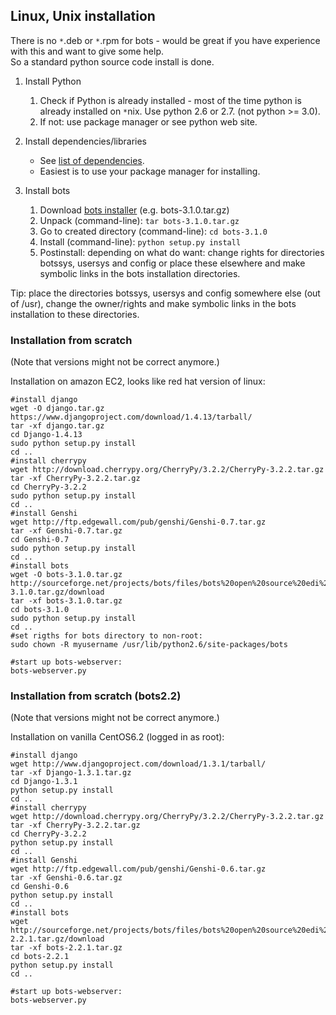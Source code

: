 ## Linux, Unix installation

There is no `*`.deb or `*`.rpm for bots - would be great if you have experience 
with this and want to give some help.  
So a standard python source code install is done.

1.  Install Python
    1.  Check if Python is already installed - most of the time python
        is already installed on `*`nix. Use python 2.6 or 2.7. (not
        python \>= 3.0).
    2.  If not: use package manager or see python web site.

2.  Install dependencies/libraries
    -   See [list of dependencies](StartInstallDependencies.md).
    -   Easiest is to use your package manager for installing.

3.  Install bots
    1.  Download [bots
        installer](http://sourceforge.net/projects/bots/files/bots%20open%20source%20edi%20software/)
        (e.g. bots-3.1.0.tar.gz)
    2.  Unpack (command-line):
        ` tar bots-3.1.0.tar.gz `
    3.  Go to created directory (command-line):
        ` cd bots-3.1.0 `
    4.  Install (command-line):
        ` python setup.py install `
    5.  Postinstall: depending on what do want: change rights for
        directories botssys, usersys and config or place these elsewhere
        and make symbolic links in the bots installation directories.

Tip: place the directories botssys, usersys and config somewhere else
(out of /usr), change the owner/rights and make symbolic links in the
bots installation to these directories.

### Installation from scratch

(Note that versions might not be correct anymore.)

Installation on amazon EC2, looks like red hat version of linux:

    #install django
    wget -O django.tar.gz https://www.djangoproject.com/download/1.4.13/tarball/
    tar -xf django.tar.gz
    cd Django-1.4.13
    sudo python setup.py install
    cd ..      
    #install cherrypy
    wget http://download.cherrypy.org/CherryPy/3.2.2/CherryPy-3.2.2.tar.gz
    tar -xf CherryPy-3.2.2.tar.gz
    cd CherryPy-3.2.2
    sudo python setup.py install
    cd ..      
    #install Genshi
    wget http://ftp.edgewall.com/pub/genshi/Genshi-0.7.tar.gz
    tar -xf Genshi-0.7.tar.gz
    cd Genshi-0.7
    sudo python setup.py install
    cd ..      
    #install bots
    wget -O bots-3.1.0.tar.gz http://sourceforge.net/projects/bots/files/bots%20open%20source%20edi%20software/3.1.0/bots-3.1.0.tar.gz/download
    tar -xf bots-3.1.0.tar.gz
    cd bots-3.1.0
    sudo python setup.py install
    cd .. 
    #set rigths for bots directory to non-root:
    sudo chown -R myusername /usr/lib/python2.6/site-packages/bots
     
    #start up bots-webserver:
    bots-webserver.py


### Installation from scratch (bots2.2)

(Note that versions might not be correct anymore.)

Installation on vanilla CentOS6.2 (logged in as root):

    #install django
    wget http://www.djangoproject.com/download/1.3.1/tarball/
    tar -xf Django-1.3.1.tar.gz
    cd Django-1.3.1
    python setup.py install
    cd ..      
    #install cherrypy
    wget http://download.cherrypy.org/CherryPy/3.2.2/CherryPy-3.2.2.tar.gz
    tar -xf CherryPy-3.2.2.tar.gz
    cd CherryPy-3.2.2
    python setup.py install
    cd ..      
    #install Genshi
    wget http://ftp.edgewall.com/pub/genshi/Genshi-0.6.tar.gz
    tar -xf Genshi-0.6.tar.gz
    cd Genshi-0.6
    python setup.py install
    cd ..      
    #install bots
    wget http://sourceforge.net/projects/bots/files/bots%20open%20source%20edi%20software/2.2.1/bots-2.2.1.tar.gz/download
    tar -xf bots-2.2.1.tar.gz
    cd bots-2.2.1
    python setup.py install
    cd .. 
         
    #start up bots-webserver:
    bots-webserver.py
